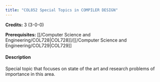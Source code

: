 ```yaml
---
title: "COL852 Special Topics in COMPILER DESIGN"
---
```

**Credits:** 3 (3-0-0)

**Prerequisites:** [[/Computer Science and Engineering/COL728|COL728]]/[[/Computer Science and Engineering/COL729|COL729]]

#### Description
Special topic that focuses on state of the art and research problems of importance in this area.